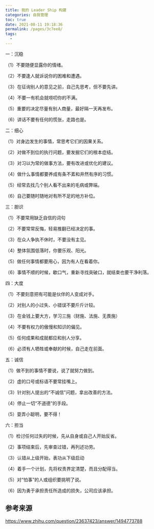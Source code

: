 ```yaml
---
title: 我的 Leader Ship 构建
categories: 自我管理
toc: true
date: 2021-08-11 19:18:36
permalink: /pages/3c7ee8/
tags: 
  - 
---
```


一：沉稳

（1）不要随便显露你的情绪。

（2）不要逢人就诉说你的困难和遭遇。

（3）在征询别人的意见之前，自己先思考，但不要先讲。

（4）不要一有机会就唠叨你的不满。

（5）重要的决定尽量有别人商量，最好隔一天再发布。

（6）讲话不要有任何的慌张，走路也是。

二：细心

（1）对身边发生的事情，常思考它们的因果关系。

（2）对做不到位的执行问题，要发掘它们的根本症结。

（3）对习以为常的做事方法，要有改进或优化的建议。

（4）做什么事情都要养成有条不紊和井然有序的习惯。

（5）经常去找几个别人看不出来的毛病或弊端。

（6）自己要随时随地对有所不足的地方补位。

三：胆识

（1）不要常用缺乏自信的词句

（2）不要常常反悔，轻易推翻已经决定的事。

（3）在众人争执不休时，不要没有主见。

（4）整体氛围低落时，你要乐观、阳光。

（5）做任何事情都要用心，因为有人在看着你。

（6）事情不顺的时候，歇口气，重新寻找突破口，就结束也要干净利落。

四：大度

（1）不要刻意把有可能是伙伴的人变成对手。

（2）对别人的小过失、小错误不要斤斤计较。

（3）在金钱上要大方，学习三施（财施、法施、无畏施）

（4）不要有权力的傲慢和知识的偏见。

（5）任何成果和成就都应和别人分享。

（6）必须有人牺牲或奉献的时候，自己走在前面。

五：诚信

（1）做不到的事情不要说，说了就努力做到。

（2）虚的口号或标语不要常挂嘴上。

（3）针对别人提出的“不诚信”问题，拿出改善的方法。

（4）停止一切“不道德”的手段。

（5）耍弄小聪明，要不得！

六：担当

（1）检讨任何过失的时候，先从自身或自己人开始反省。

（2）事项结束后，先审查过错，再列述功劳。

（3）认错从上级开始，表功从下级启动

（4）着手一个计划，先将权责界定清楚，而且分配得当。

（5）对“怕事”的人或组织要挑明了说。

（6）因为勇于承担责任所造成的损失，公司应该承担。



## 参考来源

https://www.zhihu.com/question/23637423/answer/1494773788

